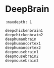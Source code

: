 # DeepBrain

```{toctree}
:maxdepth: 1

deepchickenbrain1
deepchickenbrain2
deephumanbrain
deephumancortex1
deephumancortex2
deepmousebrain1
deepmousebrain2
deepmousebrain3

```
